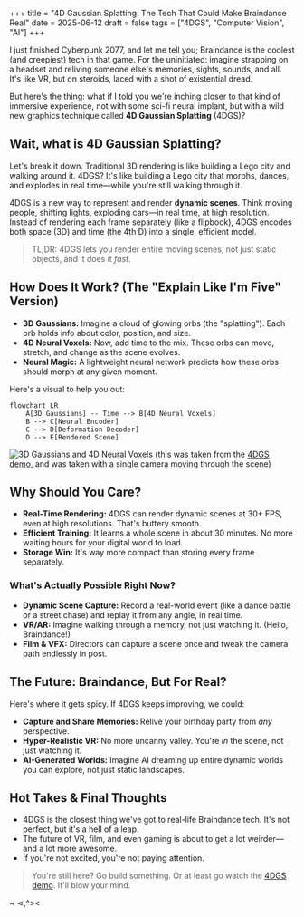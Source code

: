 +++
title = "4D Gaussian Splatting: The Tech That Could Make Braindance Real"
date = 2025-06-12
draft = false
tags = ["4DGS", "Computer Vision", "AI"]
+++

I just finished Cyberpunk 2077, and let me tell you; Braindance is the coolest (and creepiest) tech in that game. For the uninitiated: imagine strapping on a headset and reliving someone else's memories, sights, sounds, and all. It's like VR, but on steroids, laced with a shot of existential dread.

But here's the thing: what if I told you we're inching closer to that kind of immersive experience, not with some sci-fi neural implant, but with a wild new graphics technique called **4D Gaussian Splatting** (4DGS)?

## Wait, what is 4D Gaussian Splatting?

Let's break it down. Traditional 3D rendering is like building a Lego city and walking around it. 4DGS? It's like building a Lego city that morphs, dances, and explodes in real time—while you're still walking through it.

4DGS is a new way to represent and render **dynamic scenes**. Think moving people, shifting lights, exploding cars—in real time, at high resolution. Instead of rendering each frame separately (like a flipbook), 4DGS encodes both space (3D) and time (the 4th D) into a single, efficient model.

> TL;DR: 4DGS lets you render entire moving scenes, not just static objects, and it does it _fast_.

## How Does It Work? (The "Explain Like I'm Five" Version)

- **3D Gaussians:** Imagine a cloud of glowing orbs (the "splatting"). Each orb holds info about color, position, and size.
- **4D Neural Voxels:** Now, add time to the mix. These orbs can move, stretch, and change as the scene evolves.
- **Neural Magic:** A lightweight neural network predicts how these orbs should morph at any given moment.

Here's a visual to help you out:

```mermaid
flowchart LR
    A[3D Gaussians] -- Time --> B[4D Neural Voxels]
    B --> C[Neural Encoder]
    C --> D[Deformation Decoder]
    D --> E[Rendered Scene]
```

![3D Gaussians and 4D Neural Voxels](/images/4dgs.gif)
(this was taken from the [4DGS demo](https://guanjunwu.github.io/4dgs/), and was taken with a single camera moving through the scene)

## Why Should You Care?

- **Real-Time Rendering:** 4DGS can render dynamic scenes at 30+ FPS, even at high resolutions. That's buttery smooth.
- **Efficient Training:** It learns a whole scene in about 30 minutes. No more waiting hours for your digital world to load.
- **Storage Win:** It's way more compact than storing every frame separately.

### What's Actually Possible Right Now?

- **Dynamic Scene Capture:** Record a real-world event (like a dance battle or a street chase) and replay it from any angle, in real time.
- **VR/AR:** Imagine walking through a memory, not just watching it. (Hello, Braindance!)
- **Film & VFX:** Directors can capture a scene once and tweak the camera path endlessly in post.


## The Future: Braindance, But For Real?

Here's where it gets spicy. If 4DGS keeps improving, we could:

- **Capture and Share Memories:** Relive your birthday party from _any_ perspective.
- **Hyper-Realistic VR:** No more uncanny valley. You're _in_ the scene, not just watching it.
- **AI-Generated Worlds:** Imagine AI dreaming up entire dynamic worlds you can explore, not just static landscapes.

## Hot Takes & Final Thoughts

- 4DGS is the closest thing we've got to real-life Braindance tech. It's not perfect, but it's a hell of a leap.
- The future of VR, film, and even gaming is about to get a lot weirder—and a lot more awesome.
- If you're not excited, you're not paying attention.

> You're still here? Go build something. Or at least go watch the [4DGS demo](https://guanjunwu.github.io/4dgs/). It'll blow your mind.

~ ⋖,^><
